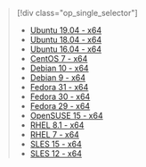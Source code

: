 
> [!div class="op_single_selector"]
>
> - [Ubuntu 19.04 - x64](../linux-package-manager-ubuntu-1904.md)
> - [Ubuntu 18.04 - x64](../linux-package-manager-ubuntu-1804.md)
> - [Ubuntu 16.04 - x64](../linux-package-manager-ubuntu-1604.md)
> - [CentOS 7 - x64](../linux-package-manager-centos7.md)
> - [Debian 10 - x64](../linux-package-manager-debian10.md)
> - [Debian 9 - x64](../linux-package-manager-debian9.md)
> - [Fedora 31 - x64](../linux-package-manager-fedora31.md)
> - [Fedora 30 - x64](../linux-package-manager-fedora30.md)
> - [Fedora 29 - x64](../linux-package-manager-fedora29.md)
> - [OpenSUSE 15 - x64](../linux-package-manager-opensuse15.md)
> - [RHEL 8.1 - x64](../linux-package-manager-rhel81.md)
> - [RHEL 7 - x64](../linux-package-manager-rhel7.md)
> - [SLES 15 - x64](../linux-package-manager-sles15.md)
> - [SLES 12 - x64](../linux-package-manager-sles12.md)
